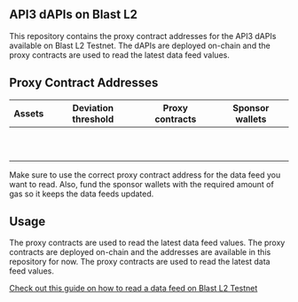 ## API3 dAPIs on Blast L2

This repository contains the proxy contract addresses for the API3 dAPIs available on Blast L2 Testnet. The dAPIs are deployed on-chain and the proxy contracts are used to read the latest data feed values.

## Proxy Contract Addresses

| Assets | Deviation threshold | Proxy contracts | Sponsor wallets |
|--------|---------------------|-----------------|-----------------|
|        |                     |                 |                 |
|        |                     |                 |                 |
|        |                     |                 |                 |
|        |                     |                 |                 |
|        |                     |                 |                 |
|        |                     |                 |                 |
|        |                     |                 |                 |
|        |                     |                 |                 |
|        |                     |                 |                 |
|        |                     |                 |                 |

Make sure to use the correct proxy contract address for the data feed you want to read. Also, fund the sponsor wallets with the required amount of gas so it keeps the data feeds updated.

## Usage

The proxy contracts are used to read the latest data feed values. The proxy contracts are deployed on-chain and the addresses are available in this repository for now. The proxy contracts are used to read the latest data feed values.

[Check out this guide on how to read a data feed on Blast L2 Testnet](https://docs.api3.org/guides/dapis/read-a-dapi/)
